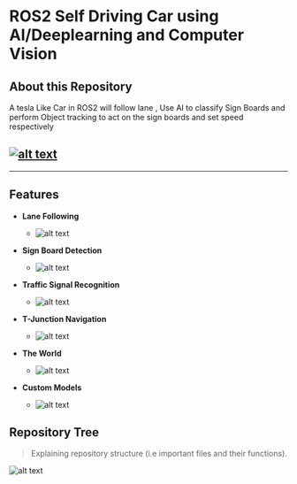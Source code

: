 # ROS2 Self Driving Car  using AI/Deeplearning and Computer Vision

## About this Repository
A tesla Like Car in ROS2 will follow lane , Use AI to classify Sign Boards and perform Object tracking to act on the sign boards and set speed respectively

[![alt text](https://github.com/noshluk2/ROS2-Self-Driving-Car-AI-using-OpenCV/blob/main/Images_videos/thumbnail_1.png)](https://youtu.be/D5BkqDcfw2U "Click to Watch Intro Video on Youtube")
----
---
## Features

* **Lane Following**
  -  ![alt text](https://github.com/noshluk2/ROS2-Self-Driving-Car-AI-using-OpenCV/blob/main/Images_videos/lane_detection.gif)
* **Sign Board Detection**
  - ![alt text](https://github.com/noshluk2/ROS2-Self-Driving-Car-AI-using-OpenCV/blob/main/Images_videos/traffic_signs_boards.gif)
* **Traffic Signal Recognition**
  - ![alt text](https://github.com/noshluk2/ROS2-Self-Driving-Car-AI-using-OpenCV/blob/main/Images_videos/traffic_signal.gif)

* **T-Junction Navigation**
  - ![alt text](https://github.com/noshluk2/ROS2-Self-Driving-Car-AI-using-OpenCV/blob/main/Images_videos/j_turning.gif)

* **The World**
  -  ![alt text](https://github.com/noshluk2/ROS2-Self-Driving-Car-AI-using-OpenCV/blob/main/Images_videos/world.gif)

* **Custom Models**
  -  ![alt text](https://github.com/noshluk2/ROS2-Self-Driving-Car-AI-using-OpenCV/blob/main/Images_videos/custom_models.gif)

## Repository Tree
> Explaining repository structure (i.e important files and their functions).

![alt text](https://github.com/noshluk2/ROS2-Self-Driving-Car-AI-using-OpenCV/blob/main/Images_videos/ROS2_SDC_Tree.png)
